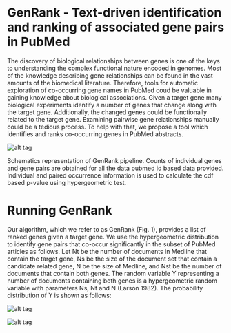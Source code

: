 GenRank - Text-driven identification and ranking of associated gene pairs in PubMed
================================================

The discovery of biological relationships between genes is one of the keys to understanding the complex functional nature encoded in genomes. Most of the knowledge describing gene relationships can be found in the vast amounts of the biomedical literature. Therefore, tools for automatic exploration of co-occurring gene names in PubMed coud be valuable in gaining knowledge about biological associations. Given a target gene many biological experiments identify a number of genes that change along with the target gene. Additionally, the changed genes could be functionally related to the target gene. Examining pairwise gene relationships manually could be a tedious process. To help with that, we propose a tool which identifies and ranks co-occurring genes in PubMed abstracts. 




![alt tag](https://github.com/NCBI-Hackathons/PubMed2GenePairs/blob/master/figures/pipeline_ffx.jpg)

Schematics representation of GenRank pipeline. Counts of individual genes and gene pairs are obtained for all the data pubmed id based data provided. Individual and paired occurrence information is used to calculate the cdf based p-value using hypergeometric test.


Running GenRank
================================================

Our algorithm, which we refer to as GenRank (Fig. 1), provides a list of ranked genes given a target gene. We use the hypergeometric distribution to identify gene pairs that co-occur significantly in the subset of PubMed articles as follows. Let Nt be the number of documents in Medline that contain the target gene, Ns be the size of the document set that contain a candidate related gene, N be the size of Medline, and Nst be the number of documents that contain both genes. The random variable Y representing a number of documents containing both genes is a hypergeometric random variable with parameters Ns, Nt and N (Larson 1982). The probability distribution of Y is shown as follows:

![alt tag](https://github.com/NCBI-Hackathons/PubMed2GenePairs/blob/master/figures/P_y.png)

![alt tag](https://github.com/NCBI-Hackathons/PubMed2GenePairs/blob/master/figures/p_value.png)